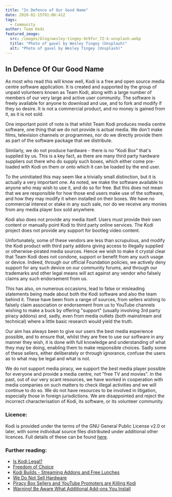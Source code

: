 ```yaml
---
title: "In Defence of Our Good Name"
date: 2020-02-15T01:06:41Z
tags:
  - Community
author: Team Kodi
featured_image:
  src: /images/blog/wesley-tingey-9z9fxr_7Z-k-unsplash.webp
  title: "Photo of gavel by Wesley Tingey (Unsplash)"
  alt: "Photo of gavel by Wesley Tingey (Unsplash)"
---
```


## In Defence Of Our Good Name

As most who read this will know well, Kodi is a free and open source media centre software application. It is created and supported by the group of unpaid volunteers known as Team Kodi, along with a large number of members of our very large and active user community. The software is freely available for anyone to download and use, and to fork and modify if they so desire. It is not a commercial product, and no money is gained from it, as it is not sold.

One important point of note is that whilst Team Kodi produces media centre software, one thing that we do not provide is actual media. We don't make films, television channels or programmes, nor do we directly provide them as part of the software package that we distribute.

Similarly, we do not produce hardware - there is no "Kodi Box" that's supplied by us. This is a key fact, as there are many third party hardware suppliers out there who do supply such boxes, which either come pre-loaded with Kodi on them or onto which it can be loaded by the end user.

To the uninitiated this may seem like a trivially small distinction, but it is actually a very important one. As noted, we make the software available to anyone who may wish to use it, and do so for free. But this does not mean that we are responsible for how those end users make use of the software, and how they may modify it when installed on their boxes. We have no commercial interest or stake in any such sale, nor do we receive any monies from any media player box sold anywhere.

Kodi also does not provide any media itself. Users must provide their own content or manually point Kodi to third party online services. The Kodi project does not provide any support for bootleg video content.

Unfortunately, some of these vendors are less than scrupulous, and modify the Kodi product with third party addons giving access to illegally supplied or otherwise-pirated media sources. Hence we wish to make it crystal clear that Team Kodi does not condone, support or benefit from any such usage or device. Indeed, through our official Foundation policies, we actively deny support for any such device on our community forums, and through our trademarks and other legal means will act against any vendor who falsely claims any such endorsement from us.

This has also, on numerous occasions, lead to false or misleading statements being made about both the Kodi software and also the team behind it. These have been from a range of sources, from sellers wishing to falsely claim association or endorsement from us to YouTube channels wishing to make a buck by offering "support" (usually involving 3rd party piracy addons) and, sadly, even from media outlets (both mainstream and technical) where a little basic research would yield the truth.

Our aim has always been to give our users the best media experience possible, and to ensure that, whilst they are free to use our software in any manner they wish, it is done with full knowledge and understanding of what they may be doing, enabling them to make responsible choices. Sadly some of these sellers, either deliberately or through ignorance, confuse the users as to what may be legal and what is not.

We do not support media piracy, we support the best media player possible for everyone and provide a media centre, not "free TV and movies". In the past, out of our very scant resources, we have worked in cooperation with media companies on such matters to check illegal activities and we will continue to do so. We do not have resources to be involved in litigation, especially those in foreign jurisdictions. We are disappointed and reject the incorrect characterisation of Kodi, its software, or its volunteer community.

### Licence:

Kodi is provided under the terms of the GNU General Public License v2.0 or later, with some individual source files distributed under additional other licences. Full details of these can be found [here](https://github.com/xbmc/xbmc/tree/master/LICENSES).

### Further reading:

- [Is Kodi Legal?](https://kodi.tv/article/is-kodi-legal)
- [Freedom of Choice](https://kodi.tv/article/freedom-of-choice)
- [Kodi Builds - Streaming Addons and Free Lunches](https://kodi.tv/article/kodi-builds-streaming-add-ons-and-free-lunches)
- [We Do Not Sell Hardware](https://kodi.tv/article/we-do-not-sell-hardware)
- [Piracy Box Sellers and YouTube Promoters are Killing Kodi](https://kodi.tv/article/piracy-box-sellers-and-youtube-promoters-are-killing-kodi)
- [Warning! Be Aware What Additional Add-ons You Install](https://kodi.tv/article/warning-be-aware-what-additional-add-ons-you-install)
